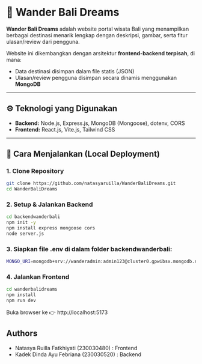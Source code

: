# 🌴 Wander Bali Dreams

**Wander Bali Dreams** adalah website portal wisata Bali yang menampilkan berbagai destinasi menarik lengkap dengan deskripsi, gambar, serta fitur ulasan/review dari pengguna.

Website ini dikembangkan dengan arsitektur **frontend-backend terpisah**, di mana:
- Data destinasi disimpan dalam file statis (JSON)
- Ulasan/review pengguna disimpan secara dinamis menggunakan **MongoDB**

---

## ⚙️ Teknologi yang Digunakan

- **Backend:** Node.js, Express.js, MongoDB (Mongoose), dotenv, CORS  
- **Frontend:** React.js, Vite.js, Tailwind CSS

---

## 🚀 Cara Menjalankan (Local Deployment)

### 1. Clone Repository

```bash
git clone https://github.com/natasyaruilla/WanderBaliDreams.git
cd WanderBaliDreams
```
### 2. Setup & Jalankan Backend

```bash
cd backendwanderbali
npm init -y
npm install express mongoose cors
node server.js
```
### 3. Siapkan file .env di dalam folder backendwanderbali:
```bash
MONGO_URI=mongodb+srv://wanderadmin:admin123@cluster0.gpwibsx.mongodb.net/wanderbalidreams?retryWrites=true&w=majority&appName=Cluster0
```
### 4. Jalankan Frontend

```bash
cd wanderbalidreams
npm install
npm run dev
```

Buka browser ke 👉 http://localhost:5173

##  Authors 

- Natasya Ruilla Fatkhiyati (230030480) : Frontend 
- Kadek Dinda Ayu Febriana (230030520) : Backend 
